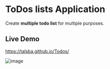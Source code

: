 # ToDos lists Application

Create **multiple todo list** for multiple purposes.

## Live Demo
https://talsba.github.io/Todos/

![image](https://user-images.githubusercontent.com/60568087/116781949-f8bac600-aa8e-11eb-94e8-d7b9d6962bbc.png)
